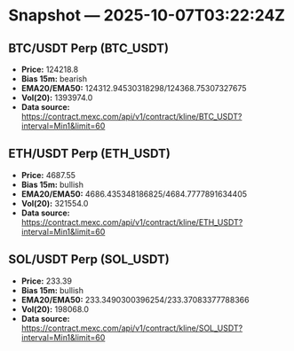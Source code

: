 # Snapshot — 2025-10-07T03:22:24Z

## BTC/USDT Perp (BTC_USDT)
- **Price:** 124218.8
- **Bias 15m:** bearish
- **EMA20/EMA50:** 124312.94530318298/124368.75307327675
- **Vol(20):** 1393974.0
- **Data source:** https://contract.mexc.com/api/v1/contract/kline/BTC_USDT?interval=Min1&limit=60

## ETH/USDT Perp (ETH_USDT)
- **Price:** 4687.55
- **Bias 15m:** bullish
- **EMA20/EMA50:** 4686.435348186825/4684.7777891634405
- **Vol(20):** 321554.0
- **Data source:** https://contract.mexc.com/api/v1/contract/kline/ETH_USDT?interval=Min1&limit=60

## SOL/USDT Perp (SOL_USDT)
- **Price:** 233.39
- **Bias 15m:** bullish
- **EMA20/EMA50:** 233.3490300396254/233.37083377788366
- **Vol(20):** 198068.0
- **Data source:** https://contract.mexc.com/api/v1/contract/kline/SOL_USDT?interval=Min1&limit=60
